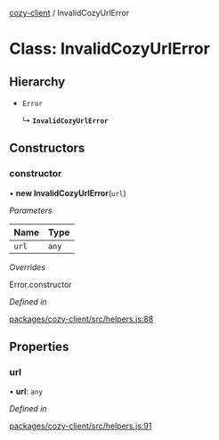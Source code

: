 [cozy-client](../README.md) / InvalidCozyUrlError

# Class: InvalidCozyUrlError

## Hierarchy

*   `Error`

    ↳ **`InvalidCozyUrlError`**

## Constructors

### constructor

• **new InvalidCozyUrlError**(`url`)

*Parameters*

| Name | Type |
| :------ | :------ |
| `url` | `any` |

*Overrides*

Error.constructor

*Defined in*

[packages/cozy-client/src/helpers.js:88](https://github.com/cozy/cozy-client/blob/master/packages/cozy-client/src/helpers.js#L88)

## Properties

### url

• **url**: `any`

*Defined in*

[packages/cozy-client/src/helpers.js:91](https://github.com/cozy/cozy-client/blob/master/packages/cozy-client/src/helpers.js#L91)
